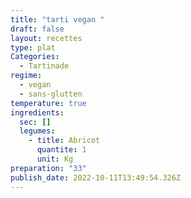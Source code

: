 ```yaml
---
title: "tarti vegan "
draft: false
layout: recettes
type: plat
Categories:
  - Tartinade
regime:
  - vegan
  - sans-glutten
temperature: true
ingredients:
  sec: []
  legumes:
    - title: Abricot
      quantite: 1
      unit: Kg
preparation: "33"
publish_date: 2022-10-11T13:49:54.326Z
---
```

